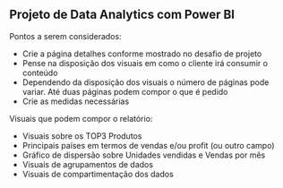 ## Projeto de Data Analytics com Power BI 

Pontos a serem considerados:
- Crie a página detalhes conforme mostrado no desafio de projeto
- Pense na disposição dos visuais em como o cliente irá consumir o conteúdo
- Dependendo da disposição dos visuais o número de páginas pode variar. Até duas páginas podem compor o que é pedido
- Crie as medidas necessárias

Visuais que podem compor o relatório:
- Visuais sobre os TOP3 Produtos
- Principais países em termos de vendas e/ou profit (ou outro campo)
- Gráfico de dispersão sobre Unidades vendidas e Vendas por mês
- Visuais de agrupamentos de dados
- Visuais de compartimentação dos dados
